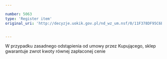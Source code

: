 ```yaml
---

number: 5063
type: 'Register item'
original_uri: 'http://decyzje.uokik.gov.pl/nd_wz_um.nsf/0/11F378DF95C6BB98C1257BB900473E23?OpenDocument'


---
```


W przypadku zasadnego odstąpienia od umowy przez Kupującego, sklep gwarantuje zwrot kwoty równej zapłaconej cenie
